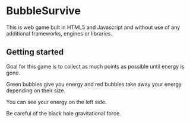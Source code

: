 BubbleSurvive
=========================

This is web game bult in HTML5 and Javascript and without use of any additional frameworks, engines or libraries.


Getting started
----------------------

Goal for this game is to collect as much points as possible until energy is gone. 

Green bubbles give you energy and red bubbles take away your energy depending on their size.

You can see your energy on the left side.

Be careful of the black hole gravitational force.
